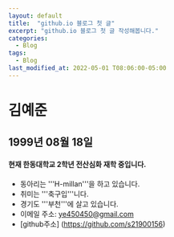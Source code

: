 ```yaml
---
layout: default
title:  "github.io 블로그 첫 글"
excerpt: "github.io 블로그 첫 글 작성해봅니다."
categories:
  - Blog
tags:
  - Blog
last_modified_at: 2022-05-01 T08:06:00-05:00
---
```

김예준
=============================
1999년 08월 18일    
---   
#### 현재 한동대학교 2학년 전산심화 재학 중입니다.     
+ 동아리는 '''H-millan'''을 하고 있습니다.      
+ 취미는 '''축구입'''니다.       
+ 경기도 '''부천'''에 살고 있습니다.   
+ 이메일 주소: ye450450@gmail.com   
+ [github주소]  (https://github.com/s21900156)
